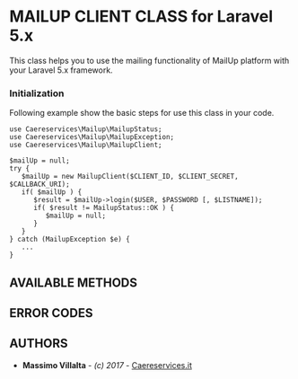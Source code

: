 # MAILUP CLIENT CLASS for Laravel 5.x

This class helps you to use the mailing functionality of MailUp platform with your Laravel 5.x framework.

### Initialization

Following example show the basic steps for use this class in your code.

```
use Caereservices\Mailup\MailupStatus;
use Caereservices\Mailup\MailupException;
use Caereservices\Mailup\MailupClient;

$mailUp = null;
try {
   $mailUp = new MailupClient($CLIENT_ID, $CLIENT_SECRET, $CALLBACK_URI);
   if( $mailUp ) {
      $result = $mailUp->login($USER, $PASSWORD [, $LISTNAME]);
      if( $result != MailupStatus::OK ) {
         $mailUp = null;
      }
   }
} catch (MailupException $e) {
   ...
}
```
## AVAILABLE METHODS

## ERROR CODES

## AUTHORS
* **Massimo Villalta** - *(c) 2017* - [Caereservices.it](http://www.caereservice.it)
